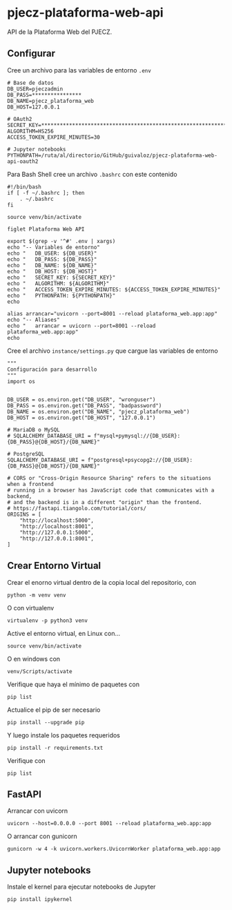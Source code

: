 # pjecz-plataforma-web-api

API de la Plataforma Web del PJECZ.

## Configurar

Cree un archivo para las variables de entorno `.env`

    # Base de datos
    DB_USER=pjeczadmin
    DB_PASS=****************
    DB_NAME=pjecz_plataforma_web
    DB_HOST=127.0.0.1

    # OAuth2
    SECRET_KEY=****************************************************************
    ALGORITHM=HS256
    ACCESS_TOKEN_EXPIRE_MINUTES=30

    # Jupyter notebooks
    PYTHONPATH=/ruta/al/directorio/GitHub/guivaloz/pjecz-plataforma-web-api-oauth2

Para Bash Shell cree un archivo `.bashrc` con este contenido

    #!/bin/bash
    if [ -f ~/.bashrc ]; then
        . ~/.bashrc
    fi

    source venv/bin/activate

    figlet Plataforma Web API

    export $(grep -v '^#' .env | xargs)
    echo "-- Variables de entorno"
    echo "   DB_USER: ${DB_USER}"
    echo "   DB_PASS: ${DB_PASS}"
    echo "   DB_NAME: ${DB_NAME}"
    echo "   DB_HOST: ${DB_HOST}"
    echo "   SECRET_KEY: ${SECRET_KEY}"
    echo "   ALGORITHM: ${ALGORITHM}"
    echo "   ACCESS_TOKEN_EXPIRE_MINUTES: ${ACCESS_TOKEN_EXPIRE_MINUTES}"
    echo "   PYTHONPATH: ${PYTHONPATH}"
    echo

    alias arrancar="uvicorn --port=8001 --reload plataforma_web.app:app"
    echo "-- Aliases"
    echo "   arrancar = uvicorn --port=8001 --reload plataforma_web.app:app"
    echo

Cree el archivo `instance/settings.py` que cargue las variables de entorno

    """
    Configuración para desarrollo
    """
    import os


    DB_USER = os.environ.get("DB_USER", "wronguser")
    DB_PASS = os.environ.get("DB_PASS", "badpassword")
    DB_NAME = os.environ.get("DB_NAME", "pjecz_plataforma_web")
    DB_HOST = os.environ.get("DB_HOST", "127.0.0.1")

    # MariaDB o MySQL
    # SQLALCHEMY_DATABASE_URI = f"mysql+pymysql://{DB_USER}:{DB_PASS}@{DB_HOST}/{DB_NAME}"

    # PostgreSQL
    SQLALCHEMY_DATABASE_URI = f"postgresql+psycopg2://{DB_USER}:{DB_PASS}@{DB_HOST}/{DB_NAME}"

    # CORS or "Cross-Origin Resource Sharing" refers to the situations when a frontend
    # running in a browser has JavaScript code that communicates with a backend,
    # and the backend is in a different "origin" than the frontend.
    # https://fastapi.tiangolo.com/tutorial/cors/
    ORIGINS = [
        "http://localhost:5000",
        "http://localhost:8001",
        "http://127.0.0.1:5000",
        "http://127.0.0.1:8001",
    ]

## Crear Entorno Virtual

Crear el enorno virtual dentro de la copia local del repositorio, con

    python -m venv venv

O con virtualenv

    virtualenv -p python3 venv

Active el entorno virtual, en Linux con...

    source venv/bin/activate

O en windows con

    venv/Scripts/activate

Verifique que haya el mínimo de paquetes con

    pip list

Actualice el pip de ser necesario

    pip install --upgrade pip

Y luego instale los paquetes requeridos

    pip install -r requirements.txt

Verifique con

    pip list

## FastAPI

Arrancar con uvicorn

    uvicorn --host=0.0.0.0 --port 8001 --reload plataforma_web.app:app

O arrancar con gunicorn

    gunicorn -w 4 -k uvicorn.workers.UvicornWorker plataforma_web.app:app

## Jupyter notebooks

Instale el kernel para ejecutar notebooks de Jupyter

    pip install ipykernel
